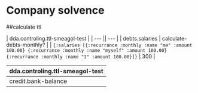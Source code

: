 # Company solvence

##calculate ttl

| dda.controling.ttl-smeagol-test |
| --- || --- |
| debts.salaries | calculate-debts-monthly? |
| `{:salaries [{:recurrance :monthly
                  :name "me"
                  :amount 100.00}
                 {:recurrance :monthly
                  :name "myself"
                  :amount 100.00}
                 {:recurrance :monthly
                  :name "I"
                  :amount 100.00}]}` | 300 |

| dda.controling.ttl-smeagol-test |
| --- |
| credit.bank-balance | credit.outstanding-invoices | credit.orders | debts.reservs | debts.liabilities | debts.salaries | debts.payments | TtlWorstCase? | TtlBadCase? | TtlGoodCase? |


